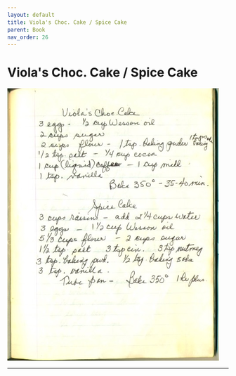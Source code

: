 ```yaml
---
layout: default
title: Viola's Choc. Cake / Spice Cake
parent: Book
nav_order: 26
---
```


# Viola's Choc. Cake / Spice Cake
![Viola's Choc. Cake / Spice Cake](/recipe-images/pages/page-26.jpg)

---
